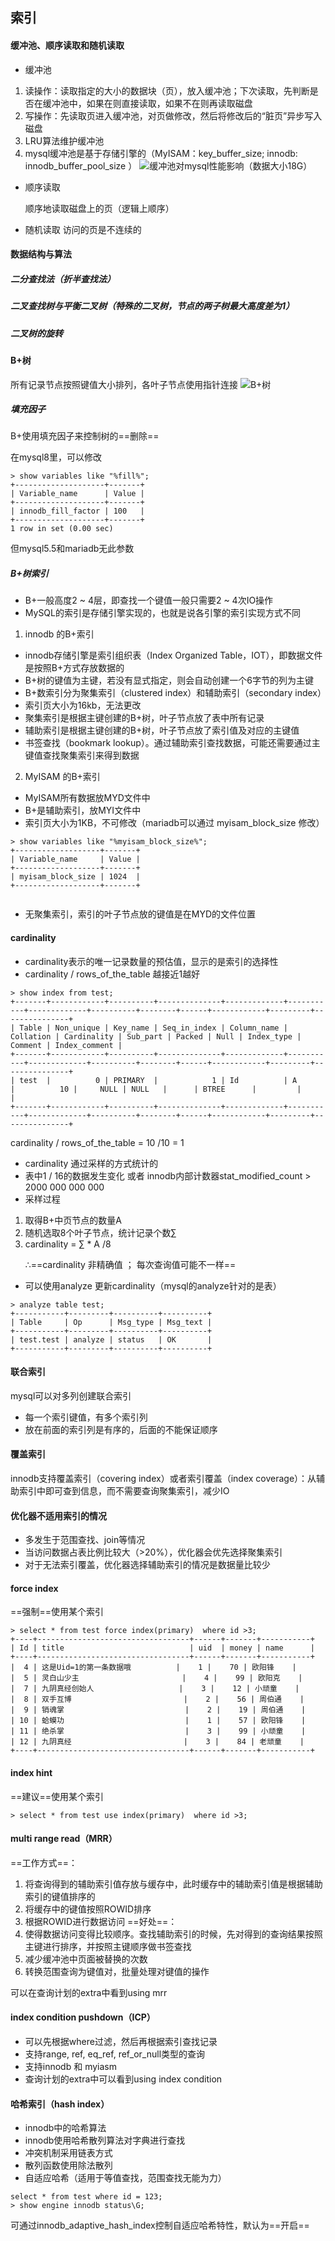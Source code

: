 ## 索引
#### 缓冲池、顺序读取和随机读取
- 缓冲池
1. 读操作：读取指定的大小的数据块（页），放入缓冲池；下次读取，先判断是否在缓冲池中，如果在则直接读取，如果不在则再读取磁盘
2. 写操作：先读取页进入缓冲池，对页做修改，然后将修改后的“脏页”异步写入磁盘
3. LRU算法维护缓冲池
4. mysql缓冲池是基于存储引擎的（MyISAM：key_buffer_size;   innodb: innodb_buffer_pool_size ）
![缓冲池对mysql性能影响（数据大小18G）](pic/%E7%B4%A2%E5%BC%951-%E7%BC%93%E5%86%B2%E6%B1%A0%E5%AF%B9mysql%E6%80%A7%E8%83%BD%E5%BD%B1%E5%93%8D.jpg)

- 顺序读取<p>
顺序地读取磁盘上的页（逻辑上顺序）
- 随机读取
访问的页是不连续的


#### 数据结构与算法
##### 二分查找法（折半查找法）
##### 二叉查找树与平衡二叉树（特殊的二叉树，节点的两子树最大高度差为1）
##### 二叉树的旋转


#### B+树
所有记录节点按照键值大小排列，各叶子节点使用指针连接
![B+树](pic/%E7%B4%A2%E5%BC%952-B%2B%E6%A0%91.png)

##### 填充因子
B+使用填充因子来控制树的==删除==

在mysql8里，可以修改

```
> show variables like "%fill%";
+--------------------+-------+
| Variable_name      | Value |
+--------------------+-------+
| innodb_fill_factor | 100   |
+--------------------+-------+
1 row in set (0.00 sec)
```

但mysql5.5和mariadb无此参数

##### B+树索引
- B+一般高度2 ~ 4层，即查找一个键值一般只需要2 ~ 4次IO操作
- MySQL的索引是存储引擎实现的，也就是说各引擎的索引实现方式不同
1. innodb 的B+索引
- innodb存储引擎是索引组织表（Index Organized Table，IOT），即数据文件是按照B+方式存放数据的
- B+树的键值为主键，若没有显式指定，则会自动创建一个6字节的列为主键
- B+数索引分为聚集索引（clustered index）和辅助索引（secondary index）
- 索引页大小为16kb，无法更改
- 聚集索引是根据主键创建的B+树，叶子节点放了表中所有记录
- 辅助索引是根据主键创建的B+树，叶子节点放了索引值及对应的主键值
- 书签查找（bookmark lookup）。通过辅助索引查找数据，可能还需要通过主键值查找聚集索引来得到数据
2. MyISAM 的B+索引
- MyISAM所有数据放MYD文件中
- B+是辅助索引，放MYI文件中
- 索引页大小为1KB，不可修改（mariadb可以通过 myisam_block_size 修改）

```
> show variables like "%myisam_block_size%";
+-------------------+-------+
| Variable_name     | Value |
+-------------------+-------+
| myisam_block_size | 1024  |
+-------------------+-------+


```

- 无聚集索引，索引的叶子节点放的键值是在MYD的文件位置


#### cardinality
- cardinality表示的唯一记录数量的预估值，显示的是索引的选择性
- cardinality / rows_of_the_table 越接近1越好

```
> show index from test;
+-------+------------+----------+--------------+-------------+-----------+-------------+----------+--------+------+------------+---------+---------------+
| Table | Non_unique | Key_name | Seq_in_index | Column_name | Collation | Cardinality | Sub_part | Packed | Null | Index_type | Comment | Index_comment |
+-------+------------+----------+--------------+-------------+-----------+-------------+----------+--------+------+------------+---------+---------------+
| test  |          0 | PRIMARY  |            1 | Id          | A         |          10 |     NULL | NULL   |      | BTREE      |         |               |
+-------+------------+----------+--------------+-------------+-----------+-------------+----------+--------+------+------------+---------+---------------+

```
cardinality / rows_of_the_table = 10 /10 = 1
- cardinality 通过采样的方式统计的
- 表中1 / 16的数据发生变化  或者 innodb内部计数器stat_modified_count > 2000 000 000 000
- 采样过程
1. 取得B+中页节点的数量A
2. 随机选取8个叶子节点，统计记录个数∑
3.  cardinality = ∑ * A /8<p>
∴==cardinality 非精确值 ； 每次查询值可能不一样==
- 可以使用analyze 更新cardinality（mysql的analyze针对的是表）

```
> analyze table test;
+-----------+---------+----------+----------+
| Table     | Op      | Msg_type | Msg_text |
+-----------+---------+----------+----------+
| test.test | analyze | status   | OK       |
+-----------+---------+----------+----------+

```


#### 联合索引
mysql可以对多列创建联合索引
- 每一个索引键值，有多个索引列
- 放在前面的索引列是有序的，后面的不能保证顺序

#### 覆盖索引
innodb支持覆盖索引（covering index）或者索引覆盖（index coverage）：从辅助索引中即可查到信息，而不需要查询聚集索引，减少IO

#### 优化器不适用索引的情况
- 多发生于范围查找、join等情况
- 当访问数据占表比例比较大（>20%），优化器会优先选择聚集索引
- 对于无法索引覆盖，优化器选择辅助索引的情况是数据量比较少


#### force index
==强制==使用某个索引
```
> select * from test force index(primary)  where id >3;
+----+----------------------------------+------+-------+-----------+
| Id | title                            | uid  | money | name      |
+----+----------------------------------+------+-------+-----------+
|  4 | 这是Uid=1的第一条数据哦          |    1 |    70 | 欧阳锋    |
|  5 | 灵白山少主                       |    4 |    99 | 欧阳克    |
|  7 | 九阴真经创始人                   |    3 |    12 | 小顽童    |
|  8 | 双手互博                         |    2 |    56 | 周伯通    |
|  9 | 销魂掌                           |    2 |    19 | 周伯通    |
| 10 | 蛤蟆功                           |    1 |    57 | 欧阳锋    |
| 11 | 绝杀掌                           |    3 |    99 | 小顽童    |
| 12 | 九阴真经                         |    3 |    84 | 老顽童    |
+----+----------------------------------+------+-------+-----------+

```
#### index hint
==建议==使用某个索引
```
> select * from test use index(primary)  where id >3;
```

#### multi range read（MRR）
==工作方式==：
1. 将查询得到的辅助索引值存放与缓存中，此时缓存中的辅助索引值是根据辅助索引的键值排序的
2. 将缓存中的键值按照ROWID排序
3. 根据ROWID进行数据访问
==好处==：
1. 使得数据访问变得比较顺序。查找辅助索引的时候，先对得到的查询结果按照主键进行排序，并按照主键顺序做书签查找
2. 减少缓冲池中页面被替换的次数
3. 转换范围查询为键值对，批量处理对键值的操作

可以在查询计划的extra中看到using mrr

#### index condition pushdown（ICP）
- 可以先根据where过滤，然后再根据索引查找记录
- 支持range, ref, eq_ref, ref_or_null类型的查询
- 支持innodb 和 myiasm
- 查询计划的extra中可以看到using index condition

#### 哈希索引（hash index）
- innodb中的哈希算法
- innodb使用哈希散列算法对字典进行查找
- 冲突机制采用链表方式
- 散列函数使用除法散列
- 自适应哈希（适用于等值查找，范围查找无能为力）

```
select * from test where id = 123;
> show engine innodb status\G;
```
可通过innodb_adaptive_hash_index控制自适应哈希特性，默认为==开启==
